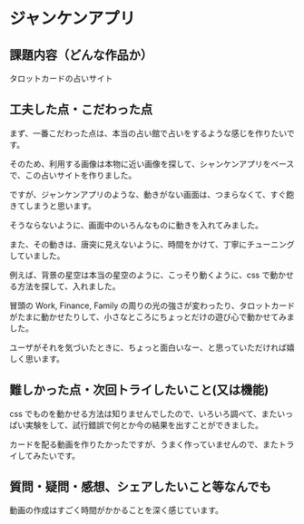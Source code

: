 # ジャンケンアプリ
## 課題内容（どんな作品か）
タロットカードの占いサイト


## 工夫した点・こだわった点
まず、一番こだわった点は、本当の占い館で占いをするような感じを作りたいです。

そのため、利用する画像は本物に近い画像を探して、シャンケンアプリをベースで、この占いサイトを作りました。

ですが、ジャンケンアプリのような、動きがない画面は、つまらなくて、すぐ飽きてしまうと思います。

そうならないように、画面中のいろんなものに動きを入れてみました。

また、その動きは、唐突に見えないように、時間をかけて、丁寧にチューニングしていました。

例えば、背景の星空は本当の星空のように、こっそり動くように、css で動かせる方法を探して、入れました。

冒頭の Work, Finance, Family の周りの光の強さが変わったり、タロットカードがたまに動かせたりして、小さなところにちょっとだけの遊び心で動かせてみました。

ユーザがそれを気づいたときに、ちょっと面白いなー、と思っていただければ嬉しく思います。


## 難しかった点・次回トライしたいこと(又は機能)
css でものを動かせる方法は知りませんでしたので、いろいろ調べて、またいっぱい実験をして、試行錯誤で何とか今の結果を出すことができました。

カードを配る動画を作りたかったですが、うまく作っていませんので、またトライしてみたいです。


## 質問・疑問・感想、シェアしたいこと等なんでも
動画の作成はすごく時間がかかることを深く感じています。
